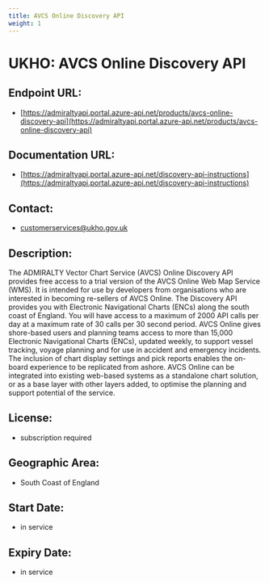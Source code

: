 ```yaml
---
title: AVCS Online Discovery API
weight: 1
---
```


# UKHO: AVCS Online Discovery API

## Endpoint URL:
 - [https://admiraltyapi.portal.azure-api.net/products/avcs-online-discovery-api](https://admiraltyapi.portal.azure-api.net/products/avcs-online-discovery-api)

## Documentation URL:
 - [https://admiraltyapi.portal.azure-api.net/discovery-api-instructions](https://admiraltyapi.portal.azure-api.net/discovery-api-instructions)

## Contact:
 - [customerservices@ukho.gov.uk](mailto:customerservices@ukho.gov.uk)

## Description:
The ADMIRALTY Vector Chart Service (AVCS) Online Discovery API provides free access to a trial version of the AVCS Online Web Map Service (WMS). It is intended for use by developers from organisations who are interested in becoming re-sellers of AVCS Online. The Discovery API provides you with Electronic Navigational Charts (ENCs) along the south coast of England. You will have access to a maximum of 2000 API calls per day at a maximum rate of 30 calls per 30 second period. AVCS Online gives shore-based users and planning teams access to more than 15,000 Electronic Navigational Charts (ENCs), updated weekly, to support vessel tracking, voyage planning and for use in accident and emergency incidents. The inclusion of chart display settings and pick reports enables the on-board experience to be replicated from ashore. AVCS Online can be integrated into existing web-based systems as a standalone chart solution, or as a base layer with other layers added, to optimise the planning and support potential of the service.

## License:
 - subscription required

## Geographic Area:
 - South Coast of England

## Start Date:
 - in service

## Expiry Date:
 - in service

